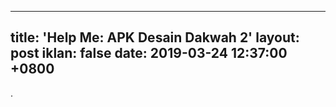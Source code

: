 
---
title: 'Help Me: APK Desain Dakwah 2'
layout: post
iklan: false
date: 2019-03-24 12:37:00 +0800
---

.
